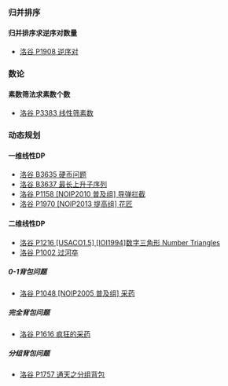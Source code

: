 ### 归并排序
#### 归并排序求逆序对数量
- [洛谷 P1908 逆序对](https://www.luogu.com.cn/problem/P1908)
### 数论
#### 素数筛法求素数个数
- [洛谷 P3383 线性筛素数](https://www.luogu.com.cn/problem/P3383)
### 动态规划
#### 一维线性DP
- [洛谷 B3635 硬币问题](https://www.luogu.com.cn/problem/B3635)
- [洛谷 B3637 最长上升子序列](https://www.luogu.com.cn/problem/B3637)
- [洛谷 P1158 [NOIP2010 普及组] 导弹拦截](https://www.luogu.com.cn/problem/P1020)
- [洛谷 P1970 [NOIP2013 提高组] 花匠](https://www.luogu.com.cn/problem/P1970)
#### 二维线性DP
- [洛谷 P1216 [USACO1.5] [IOI1994]数字三角形 Number Triangles](https://www.luogu.com.cn/problem/P1216)
- [洛谷 P1002 过河卒](https://www.luogu.com.cn/problem/P1002)
##### 0-1背包问题
- [洛谷 P1048 [NOIP2005 普及组] 采药](https://www.luogu.com.cn/problem/P1048)
##### 完全背包问题
- [洛谷 P1616 疯狂的采药](https://www.luogu.com.cn/problem/P1616)
##### 分组背包问题
- [洛谷 P1757 通天之分组背包](https://www.luogu.com.cn/problem/P1757)